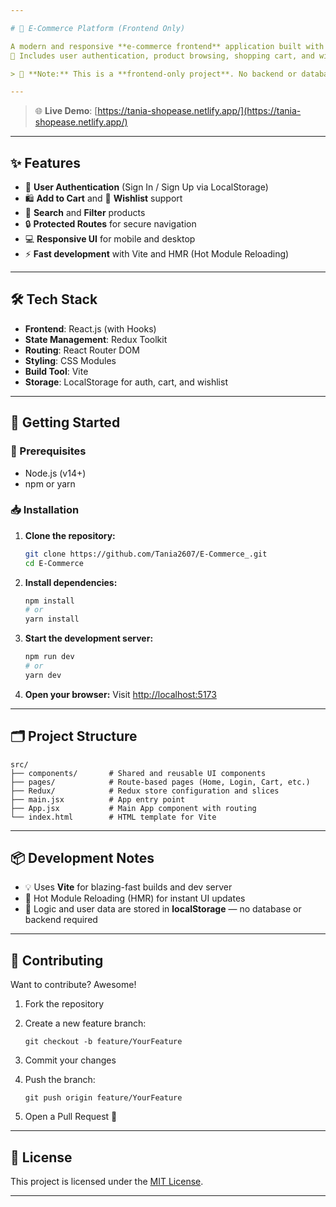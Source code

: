 ```yaml
---

# 🛒 E-Commerce Platform (Frontend Only)

A modern and responsive **e-commerce frontend** application built with **React**, **Redux Toolkit**, and **Vite**.
🔐 Includes user authentication, product browsing, shopping cart, and wishlist — all stored in **localStorage** for a seamless experience.

> 🚧 **Note:** This is a **frontend-only project**. No backend or database is connected yet.

---
```

> 🌐 **Live Demo**: [https://tania-shopease.netlify.app/](https://tania-shopease.netlify.app/)

---
## ✨ Features

* 🔐 **User Authentication** (Sign In / Sign Up via LocalStorage)
* 🛍️ **Add to Cart** and 🧡 **Wishlist** support
* 🔎 **Search** and **Filter** products
* 🔒 **Protected Routes** for secure navigation
* 💻 **Responsive UI** for mobile and desktop
* ⚡ **Fast development** with Vite and HMR (Hot Module Reloading)

---

## 🛠 Tech Stack

* **Frontend**: React.js (with Hooks)
* **State Management**: Redux Toolkit
* **Routing**: React Router DOM
* **Styling**: CSS Modules
* **Build Tool**: Vite
* **Storage**: LocalStorage for auth, cart, and wishlist

---

## 🚀 Getting Started

### 🔧 Prerequisites

* Node.js (v14+)
* npm or yarn

### 📥 Installation

1. **Clone the repository:**

   ```bash
   git clone https://github.com/Tania2607/E-Commerce_.git
   cd E-Commerce
   ```

2. **Install dependencies:**

   ```bash
   npm install
   # or
   yarn install
   ```

3. **Start the development server:**

   ```bash
   npm run dev
   # or
   yarn dev
   ```

4. **Open your browser:**
   Visit [http://localhost:5173](http://localhost:5173)

---

## 🗂️ Project Structure

```
src/
├── components/       # Shared and reusable UI components
├── pages/            # Route-based pages (Home, Login, Cart, etc.)
├── Redux/            # Redux store configuration and slices
├── main.jsx          # App entry point
├── App.jsx           # Main App component with routing
└── index.html        # HTML template for Vite
```

---

## 📦 Development Notes

* 💡 Uses **Vite** for blazing-fast builds and dev server
* 🔁 Hot Module Reloading (HMR) for instant UI updates
* 🧠 Logic and user data are stored in **localStorage** — no database or backend required

---

## 🤝 Contributing

Want to contribute? Awesome!

1. Fork the repository
2. Create a new feature branch:

   ```
   git checkout -b feature/YourFeature
   ```
3. Commit your changes
4. Push the branch:

   ```
   git push origin feature/YourFeature
   ```
5. Open a Pull Request 🚀

---

## 📄 License

This project is licensed under the [MIT License](./LICENSE).

---


